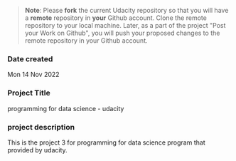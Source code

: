 >**Note**: Please **fork** the current Udacity repository so that you will have a **remote** repository in **your** Github account. Clone the remote repository to your local machine. Later, as a part of the project "Post your Work on Github", you will push your proposed changes to the remote repository in your Github account.

### Date created
Mon 14 Nov 2022

### Project Title
programming for data science - udacity

### project description 
This is the project 3 for programming for data science program that provided by udacity. 



